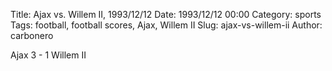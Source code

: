 Title: Ajax vs. Willem II, 1993/12/12
Date: 1993/12/12 00:00
Category: sports
Tags: football, football scores, Ajax, Willem II
Slug: ajax-vs-willem-ii
Author: carbonero


Ajax 3 - 1 Willem II
